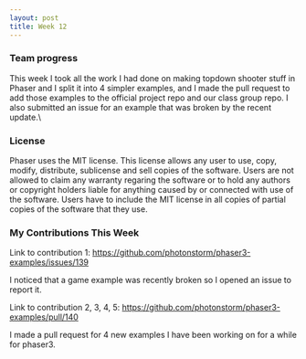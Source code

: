```yaml
---
layout: post
title: Week 12
---
```


### Team progress

This week I took all the work I had done on making topdown shooter stuff in Phaser and I split it into 4 simpler examples, and I made the pull request to add those examples to the official project repo and our class group repo. I also submitted an issue for an example that was broken by the recent update.\

### License

Phaser uses the MIT license. This license allows any user to use, copy, modify, distribute, sublicense and sell copies of the software. Users are not allowed to claim any warranty regaring the software or to hold any authors or copyright holders liable for anything caused by or connected with use of the software. Users have to include the MIT license in all copies of partial copies of the software that they use.

### My Contributions This Week

Link to contribution 1: <https://github.com/photonstorm/phaser3-examples/issues/139>

I noticed that a game example was recently broken so I opened an issue to report it.

Link to contribution 2, 3, 4, 5: <https://github.com/photonstorm/phaser3-examples/pull/140>

I made a pull request for 4 new examples I have been working on for a while for phaser3.

